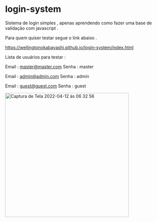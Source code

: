 # login-system

Sistema de login simples , apenas aprendendo como fazer uma base de validaçāo com javascript .

Para quem quiser testar segue o link abaixo .

https://wellingtonokabayashi.github.io/login-system/index.html

Lista de usuários para testar :

Email : master@master.com
Senha : master

Email : admin@admin.com
Senha : admin

Email : guest@guest.com
Senha : guest

<img width="400" alt="Captura de Tela 2022-04-12 às 06 32 56" src="https://user-images.githubusercontent.com/100711519/162837094-4fa7fe2f-aea6-414d-8e01-666b534f949a.png">

